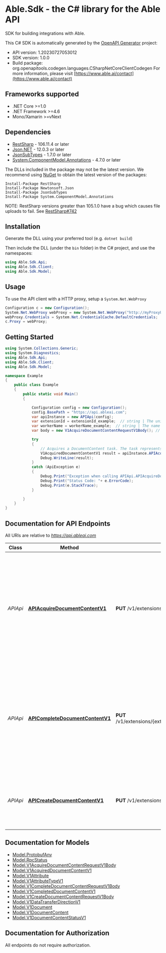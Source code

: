 # Able.Sdk - the C# library for the Able API

SDK for building integrations with Able.

This C# SDK is automatically generated by the [OpenAPI Generator](https://openapi-generator.tech) project:

- API version: 1.20230727053012
- SDK version: 1.0.0
- Build package: org.openapitools.codegen.languages.CSharpNetCoreClientCodegen
    For more information, please visit [https://www.able.ai/contact](https://www.able.ai/contact)

<a name="frameworks-supported"></a>
## Frameworks supported
- .NET Core >=1.0
- .NET Framework >=4.6
- Mono/Xamarin >=vNext

<a name="dependencies"></a>
## Dependencies

- [RestSharp](https://www.nuget.org/packages/RestSharp) - 106.11.4 or later
- [Json.NET](https://www.nuget.org/packages/Newtonsoft.Json/) - 12.0.3 or later
- [JsonSubTypes](https://www.nuget.org/packages/JsonSubTypes/) - 1.7.0 or later
- [System.ComponentModel.Annotations](https://www.nuget.org/packages/System.ComponentModel.Annotations) - 4.7.0 or later

The DLLs included in the package may not be the latest version. We recommend using [NuGet](https://docs.nuget.org/consume/installing-nuget) to obtain the latest version of the packages:
```
Install-Package RestSharp
Install-Package Newtonsoft.Json
Install-Package JsonSubTypes
Install-Package System.ComponentModel.Annotations
```

NOTE: RestSharp versions greater than 105.1.0 have a bug which causes file uploads to fail. See [RestSharp#742](https://github.com/restsharp/RestSharp/issues/742)

<a name="installation"></a>
## Installation
Generate the DLL using your preferred tool (e.g. `dotnet build`)

Then include the DLL (under the `bin` folder) in the C# project, and use the namespaces:
```csharp
using Able.Sdk.Api;
using Able.Sdk.Client;
using Able.Sdk.Model;
```
<a name="usage"></a>
## Usage

To use the API client with a HTTP proxy, setup a `System.Net.WebProxy`
```csharp
Configuration c = new Configuration();
System.Net.WebProxy webProxy = new System.Net.WebProxy("http://myProxyUrl:80/");
webProxy.Credentials = System.Net.CredentialCache.DefaultCredentials;
c.Proxy = webProxy;
```

<a name="getting-started"></a>
## Getting Started

```csharp
using System.Collections.Generic;
using System.Diagnostics;
using Able.Sdk.Api;
using Able.Sdk.Client;
using Able.Sdk.Model;

namespace Example
{
    public class Example
    {
        public static void Main()
        {

            Configuration config = new Configuration();
            config.BasePath = "https://api.ableai.com";
            var apiInstance = new APIApi(config);
            var extensionId = extensionId_example;  // string | The unique ID of the extension.
            var workerName = workerName_example;  // string | The name of the worker that will process the task.
            var body = new V1AcquireDocumentContentRequestV1Body(); // V1AcquireDocumentContentRequestV1Body | 

            try
            {
                // Acquires a DocumentContent task. The task represents a document to be processed and once acquired, should be processed within the expected execution time. If the task is not completed within the expected time, it will be made available for acquisition by other workers.
                V1AcquiredDocumentContentV1 result = apiInstance.APIAcquireDocumentContentV1(extensionId, workerName, body);
                Debug.WriteLine(result);
            }
            catch (ApiException e)
            {
                Debug.Print("Exception when calling APIApi.APIAcquireDocumentContentV1: " + e.Message );
                Debug.Print("Status Code: "+ e.ErrorCode);
                Debug.Print(e.StackTrace);
            }

        }
    }
}
```

<a name="documentation-for-api-endpoints"></a>
## Documentation for API Endpoints

All URIs are relative to *https://api.ableai.com*

Class | Method | HTTP request | Description
------------ | ------------- | ------------- | -------------
*APIApi* | [**APIAcquireDocumentContentV1**](docs/APIApi.md#apiacquiredocumentcontentv1) | **PUT** /v1/extensions/{extensionId}/documentContentQueue/{workerName}/acquire | Acquires a DocumentContent task. The task represents a document to be processed and once acquired, should be processed within the expected execution time. If the task is not completed within the expected time, it will be made available for acquisition by other workers.
*APIApi* | [**APICompleteDocumentContentV1**](docs/APIApi.md#apicompletedocumentcontentv1) | **PUT** /v1/extensions/{extensionId}/documentContentQueue/{workerName}/complete/{documentContentId} | Completes a DocumentContent task. The task should be marked as complete after successful processing or if an error occurs during processing. If completed successfully, any extracted document attributes should be included in the completion request.
*APIApi* | [**APICreateDocumentContentV1**](docs/APIApi.md#apicreatedocumentcontentv1) | **PUT** /v1/extensions/{extensionId}/documentContent | Creates a new DocumentContent. The DocumentContent represents a document from an external system that needs to be processed.


<a name="documentation-for-models"></a>
## Documentation for Models

 - [Model.ProtobufAny](docs/ProtobufAny.md)
 - [Model.RpcStatus](docs/RpcStatus.md)
 - [Model.V1AcquireDocumentContentRequestV1Body](docs/V1AcquireDocumentContentRequestV1Body.md)
 - [Model.V1AcquiredDocumentContentV1](docs/V1AcquiredDocumentContentV1.md)
 - [Model.V1Attribute](docs/V1Attribute.md)
 - [Model.V1AttributeTypeV1](docs/V1AttributeTypeV1.md)
 - [Model.V1CompleteDocumentContentRequestV1Body](docs/V1CompleteDocumentContentRequestV1Body.md)
 - [Model.V1CompletedDocumentContentV1](docs/V1CompletedDocumentContentV1.md)
 - [Model.V1CreateDocumentContentRequestV1Body](docs/V1CreateDocumentContentRequestV1Body.md)
 - [Model.V1DataTransferDirectionV1](docs/V1DataTransferDirectionV1.md)
 - [Model.V1Document](docs/V1Document.md)
 - [Model.V1DocumentContent](docs/V1DocumentContent.md)
 - [Model.V1DocumentContentStatusV1](docs/V1DocumentContentStatusV1.md)


<a name="documentation-for-authorization"></a>
## Documentation for Authorization

All endpoints do not require authorization.

